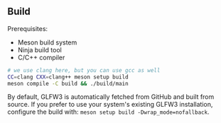 ## Build

Prerequisites:

- Meson build system
- Ninja build tool
- C/C++ compiler

```bash
# we use clang here, but you can use gcc as well
CC=clang CXX=clang++ meson setup build
meson compile -C build && ./build/main
```

By default, GLFW3 is automatically fetched from GitHub and built from source. If you prefer to use your system's existing GLFW3 installation, configure the build with: `meson setup build -Dwrap_mode=nofallback`.
